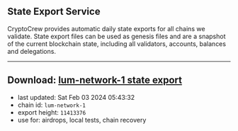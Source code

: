 ## State Export Service
CryptoCrew provides automatic daily state exports for all chains we validate. State export files can be used as genesis files and are a snapshot of the current blockchain state, including all validators, accounts, balances and delegations.

---
**Download: [lum-network-1 state export](https://dl.ccvalidators.com/SERVICE/lumnetwork/lum-network-1_export_11413376.json)**
---

- last updated: Sat Feb 03 2024 05:43:32
- chain id: `lum-network-1`
- export height: `11413376`
- use for: airdrops, local tests, chain recovery
